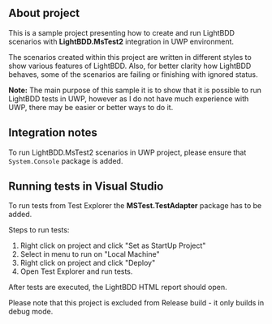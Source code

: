 ## About project
This is a sample project presenting how to create and run LightBDD scenarios with **LightBDD.MsTest2** integration in UWP environment.

The scenarios created within this project are written in different styles to show various features of LightBDD.
Also, for better clarity how LightBDD behaves, some of the scenarios are failing or finishing with ignored status.

**Note:** The main purpose of this sample it is to show that it is possible to run LightBDD tests in UWP, however as I do not have much experience with UWP, there may be easier or better ways to do it.

## Integration notes
To run LightBDD.MsTest2 scenarios in UWP project, please ensure that `System.Console` package is added.

## Running tests in Visual Studio
To run tests from Test Explorer the **MSTest.TestAdapter** package has to be added.

Steps to run tests:
1. Right click on project and click "Set as StartUp Project"
2. Select in menu to run on "Local Machine"
3. Right click on project and click "Deploy"
4. Open Test Explorer and run tests.

After tests are executed, the LightBDD HTML report should open.

Please note that this project is excluded from Release build - it only builds in debug mode.